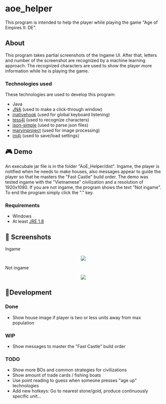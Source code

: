 # aoe_helper
This program is intended to help the player while playing the game "Age of Empires II: DE".

## About

This program takes partial screenshots of the Ingame UI. After that, letters and number of the screenshot are recognized by a machine learning approach. The recognized characters are used to show the player more information while he is playing the game.

### Technologies used
These technologies are used to develop this program:
- Java
- [JNA](https://github.com/java-native-access/jna) (used to make a click-through window)
- [jnativehook](https://github.com/kwhat/jnativehook) (used for global keyboard listening)
- [tess4j](https://github.com/nguyenq/tess4j) (used to recognize characters)
- [json-simple](https://github.com/fangyidong/json-simple) (used to parse json files)
- [marvinproject](https://github.com/gabrielarchanjo/marvinproject) (used for image processing)
- [ini4j](https://github.com/facebookarchive/ini4j) (used to save/load settings)

## 🎮 Demo

An execubale jar file is in the folder "AoE_Helper/dist". Ingame, the player is notified when he needs to make houses, also messages appear to guide the player so that he masters the "Fast Castle" build order. The demo was tested ingame with the "Vietnamese" civilization and a resolution of 1920x1080. If you are not ingame, the program shows the text "Not ingame". To end the program simply click the "." key.
### Requirements
- Windows
- At least [JRE 1.8](https://www.java.com/de/download/)

## 🌈 Screenshots

Ingame
<p align="center">
  <img src="https://raw.githubusercontent.com/rayo3/aoe_helper/master/AoE_Helper/screenshots/ingame.jpg">
</p>

Not ingame
<p align="center">
  <img src="https://raw.githubusercontent.com/rayo3/aoe_helper/master/AoE_Helper/screenshots/not_ingame.jpg">
</p>

## 🔨Development

### Done
- Show house image if player is two or less units away from max population

### WIP
- Show messages to master the "Fast Castle" build order

### TODO
- Show more BOs and common strategies for civilizations
- Show amount of trade cards / fishing boats
- Use point reading to guess when someone presses "age up" technologies
- Add new hotkeys: Go to nearest stone/gold, produce continuously specific unit...
